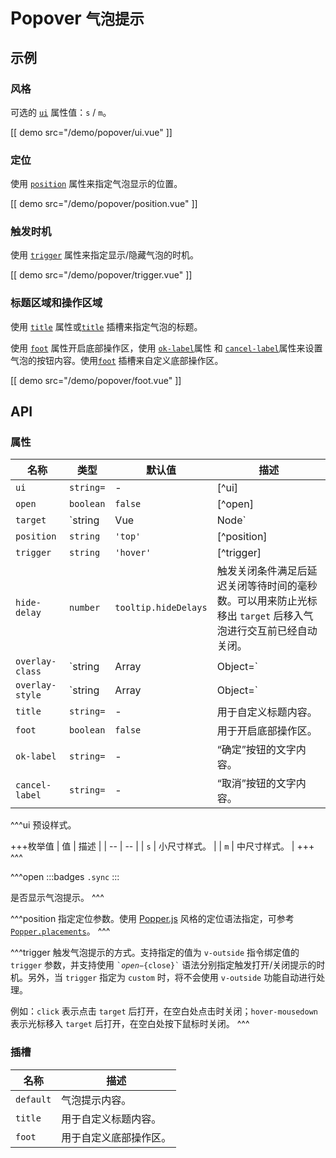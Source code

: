 # Popover <small>气泡提示</small>

## 示例

### 风格

可选的 [`ui`](#props-ui) 属性值：`s` / `m`。

[[ demo src="/demo/popover/ui.vue" ]]

### 定位

使用 [`position`](#props-position) 属性来指定气泡显示的位置。

[[ demo src="/demo/popover/position.vue" ]]

### 触发时机

使用 [`trigger`](#props-trigger) 属性来指定显示/隐藏气泡的时机。

[[ demo src="/demo/popover/trigger.vue" ]]

### 标题区域和操作区域

使用 [`title`](#props-title) 属性或[`title`](#slots-title) 插槽来指定气泡的标题。

使用 [`foot`](#props-foot) 属性开启底部操作区，使用 [`ok-label`](#props-ok-label)属性 和 [`cancel-label`](#props-cancel-label)属性来设置气泡的按钮内容。使用[`foot`](#slots-foot) 插槽来自定义底部操作区。

[[ demo src="/demo/popover/foot.vue" ]]

## API

### 属性

| 名称 | 类型 | 默认值 | 描述 |
| -- | -- | -- | -- |
| ``ui`` | `string=` | - | [^ui] |
| ``open`` | `boolean` | `false` | [^open] |
| ``target`` | `string | Vue | Node` | - | 参考 [`Overlay`](./overlay) 组件的 [`target`](./overlay#props-target) 属性。 |
| ``position`` | `string` | `'top'` | [^position] |
| ``trigger`` | `string` | `'hover'` | [^trigger] |
| ``hide-delay`` | `number` | `tooltip.hideDelays` | 触发关闭条件满足后延迟关闭等待时间的毫秒数。可以用来防止光标移出 `target` 后移入气泡进行交互前已经自动关闭。 |
| ``overlay-class`` | `string | Array | Object=` | - | 参考 [`Overlay`](./overlay) 组件的 [`overlay-class`](./overlay#props-overlay-class) 属性。 |
| ``overlay-style`` | `string | Array | Object=` | - | 参考 [`Overlay`](./overlay) 组件的 [`overlay-style`](./overlay#props-overlay-style) 属性。 |
| ``title`` | `string=` | - | 用于自定义标题内容。 |
| ``foot`` | `boolean` | `false` | 用于开启底部操作区。 |
| ``ok-label`` | `string=` | - | “确定”按钮的文字内容。 |
| ``cancel-label`` | `string=` | - | “取消”按钮的文字内容。 |

^^^ui
预设样式。

+++枚举值
| 值 | 描述 |
| -- | -- |
| `s` | 小尺寸样式。 |
| `m` | 中尺寸样式。 |
+++
^^^

^^^open
:::badges
`.sync`
:::

是否显示气泡提示。
^^^

^^^position
指定定位参数。使用 [Popper.js](https://popper.js.org/) 风格的定位语法指定，可参考 [`Popper.placements`](https://popper.js.org/popper-documentation.html#Popper.placements)。
^^^

^^^trigger
触发气泡提示的方式。支持指定的值为 `v-outside` 指令绑定值的 `trigger` 参数，并支持使用 <code>&#0096;${open}-${close}&#0096;</code> 语法分别指定触发打开/关闭提示的时机。另外，当 `trigger` 指定为 `custom` 时，将不会使用 `v-outside` 功能自动进行处理。

例如：`click` 表示点击 `target` 后打开，在空白处点击时关闭；`hover-mousedown` 表示光标移入 `target` 后打开，在空白处按下鼠标时关闭。
^^^

### 插槽

| 名称 | 描述 |
| -- | -- |
| ``default`` | 气泡提示内容。 |
| ``title`` | 用于自定义标题内容。 |
| ``foot`` | 用于自定义底部操作区。 |
